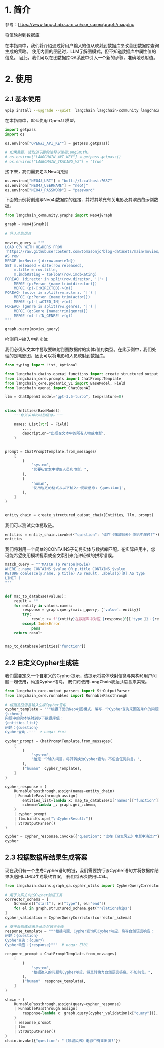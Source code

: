 # 1. 简介
参考：https://www.langchain.com.cn/use_cases/graph/mapping

将值映射到数据库

在本指南中，我们将介绍通过将用户输入的值从映射到数据库来改善图数据库查询生成的策略。 使用内置的图链时，LLM了解图模式，但不知道数据库中属性值的信息。 因此，我们可以在图数据库QA系统中引入一个新的步骤，准确地映射值。

# 2. 使用
## 2.1 基本使用

```bash
%pip install --upgrade --quiet  langchain langchain-community langchain-openai neo4j
```

在本指南中，默认使用 OpenAI 模型。

```python
import getpass
import os
 
os.environ["OPENAI_API_KEY"] = getpass.getpass()
 
# 如果需要，请取消下面的注释以使用LangSmith。
# os.environ["LANGCHAIN_API_KEY"] = getpass.getpass()
# os.environ["LANGCHAIN_TRACING_V2"] = "true"
```

接下来，我们需要定义Neo4j凭据

```python
os.environ["NEO4J_URI"] = "bolt://localhost:7687"
os.environ["NEO4J_USERNAME"] = "neo4j"
os.environ["NEO4J_PASSWORD"] = "password"
```

下面的示例将创建与Neo4j数据库的连接，并将其填充有关电影及其演员的示例数据。

```python
from langchain_community.graphs import Neo4jGraph
 
graph = Neo4jGraph()
 
# 导入电影信息
 
movies_query = """
LOAD CSV WITH HEADERS FROM 
'https://raw.githubusercontent.com/tomasonjo/blog-datasets/main/movies/movies_small.csv'
AS row
MERGE (m:Movie {id:row.movieId})
SET m.released = date(row.released),
    m.title = row.title,
    m.imdbRating = toFloat(row.imdbRating)
FOREACH (director in split(row.director, '|') | 
    MERGE (p:Person {name:trim(director)})
    MERGE (p)-[:DIRECTED]->(m))
FOREACH (actor in split(row.actors, '|') | 
    MERGE (p:Person {name:trim(actor)})
    MERGE (p)-[:ACTED_IN]->(m))
FOREACH (genre in split(row.genres, '|') | 
    MERGE (g:Genre {name:trim(genre)})
    MERGE (m)-[:IN_GENRE]->(g))
"""
 
graph.query(movies_query)
```

检测用户输入中的实体

我们必须从文本中提取要映射到图数据库的实体/值的类型。在此示例中，我们处理的是电影图，因此可以将电影和人员映射到数据库。

```python
from typing import List, Optional
 
from langchain.chains.openai_functions import create_structured_output_chain
from langchain_core.prompts import ChatPromptTemplate
from langchain_core.pydantic_v1 import BaseModel, Field
from langchain_openai import ChatOpenAI
 
llm = ChatOpenAI(model="gpt-3.5-turbo", temperature=0)
 
 
class Entities(BaseModel):
    """有关实体的识别信息。"""
 
    names: List[str] = Field(
        ...,
        description="出现在文本中的所有人物或电影",
    )
 
 
prompt = ChatPromptTemplate.from_messages(
    [
        (
            "system",
            "您要从文本中提取人员和电影。",
        ),
        (
            "human",
            "使用给定的格式从以下输入中提取信息: {question}",
        ),
    ]
)
 
 
entity_chain = create_structured_output_chain(Entities, llm, prompt)
```

我们可以测试实体提取链。

```python
entities = entity_chain.invoke({"question": "谁在《赌城风云》电影中演过?"})
entities
```

我们将利用一个简单的CONTAINS子句将实体与数据库匹配。在实际应用中，您可能希望使用模糊搜索或全文索引来允许轻微的拼写错误。
    
```python
match_query = """MATCH (p:Person|Movie)
WHERE p.name CONTAINS $value OR p.title CONTAINS $value
RETURN coalesce(p.name, p.title) AS result, labels(p)[0] AS type
LIMIT 1
"""
 
 
def map_to_database(values):
    result = ""
    for entity in values.names:
        response = graph.query(match_query, {"value": entity})
        try:
            result += f"{entity}在数据库中对应 {response[0]['type']}：{response[0]['result']}\n"
        except IndexError:
            pass
    return result
 
 
map_to_database(entities["function"])
```

## 2.2 自定义Cypher生成链

我们需要定义一个自定义的Cypher提示，该提示将实体映射信息与架构和用户问题一起使用，构造Cypher语句。 我们将使用LangChain表达式语言来实现。

```python
from langchain_core.output_parsers import StrOutputParser
from langchain_core.runnables import RunnablePassthrough
 
# 根据自然语言输入生成Cypher语句
cypher_template = """根据下面的Neo4j图模式，编写一个Cypher查询来回答用户的问题：
{schema}
问题中的实体映射到以下数据库值：
{entities_list}
问题：{question}
Cypher查询："""  # noqa: E501
 
cypher_prompt = ChatPromptTemplate.from_messages(
    [
        (
            "system",
            "给定一个输入问题，将其转换为Cypher查询。不包含任何前言。",
        ),
        ("human", cypher_template),
    ]
)
 
cypher_response = (
    RunnablePassthrough.assign(names=entity_chain)
    | RunnablePassthrough.assign(
        entities_list=lambda x: map_to_database(x["names"]["function"]),
        schema=lambda _: graph.get_schema,
    )
    | cypher_prompt
    | llm.bind(stop=["\nCypherResult:"])
    | StrOutputParser()
)
```

```python
cypher = cypher_response.invoke({"question": "谁在《赌城风云》电影中演过?"})
cypher
```

## 2.3 根据数据库结果生成答案
现在我们有一个生成Cypher语句的链，我们需要执行该Cypher语句并将数据库结果发送回LLM以生成最终答案。 我们将再次使用LCEL。

```python
from langchain.chains.graph_qa.cypher_utils import CypherQueryCorrector, Schema
 
# 用于关系方向的Cypher验证工具
corrector_schema = [
    Schema(el["start"], el["type"], el["end"])
    for el in graph.structured_schema.get("relationships")
]
cypher_validation = CypherQueryCorrector(corrector_schema)
 
# 基于数据库结果生成自然语言响应
response_template = """根据问题、Cypher查询和Cypher响应，编写自然语言响应：
问题：{question}
Cypher查询：{query}
Cypher响应：{response}"""  # noqa: E501
 
response_prompt = ChatPromptTemplate.from_messages(
    [
        (
            "system",
            "根据输入的问题和Cypher响应，将其转换为自然语言答案。不加前言。",
        ),
        ("human", response_template),
    ]
)
 
chain = (
    RunnablePassthrough.assign(query=cypher_response)
    | RunnablePassthrough.assign(
        response=lambda x: graph.query(cypher_validation(x["query"])),
    )
    | response_prompt
    | llm
    | StrOutputParser()
)
chain.invoke({"question": "《赌城风云》电影中有谁出演?"})
```